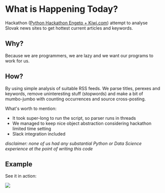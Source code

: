 # What is Happening Today?

Hackathon ([Python Hackathon Engeto + Kiwi.com](https://www.facebook.com/events/1838098403073558))
attempt to analyse Slovak news sites to get hottest current articles and keywords.

## Why?

Because we are programmers, we are lazy and we want our programs to work for us.

## How?

By using simple analysis of suitable RSS feeds. We parse titles, perexes and keywords,
remove uninteresting stuff (stopwords) and make a bit of mumbo-jumbo with counting
occurrences and source cross-posting.

What's worth to mention:

* It took super-long to run the script, so parser runs in threads
* We managed to keep nice object abstraction considering hackathon limited time setting
* Slack integration included

_disclaimer: none of us had any substantial Python or Data Science experience
at the point of writing this code_

## Example

See it in action:

![](http://res.cloudinary.com/m1n0/image/upload/v1511222339/wht_leqq0m.gif)

